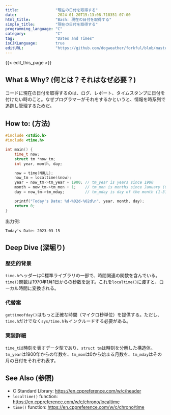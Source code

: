 ```yaml
---
title:                "現在の日付を取得する"
date:                  2024-01-20T15:13:08.718351-07:00
html_title:           "Bash: 現在の日付を取得する"
simple_title:         "現在の日付を取得する"
programming_language: "C"
category:             "C"
tag:                  "Dates and Times"
isCJKLanguage:        true
editURL:              "https://github.com/dogweather/forkful/blob/master/content/ja/c/getting-the-current-date.md"
---
```


{{< edit_this_page >}}

## What & Why? (何とは？それはなぜ必要？)
コードに現在の日付を取得するのは、ログ、レポート、タイムスタンプに日付を付けたい時のこと。なぜプログラマーがそれをするかというと、情報を時系列で追跡し管理するためだ。

## How to: (方法)
```C
#include <stdio.h>
#include <time.h>

int main() {
    time_t now;
    struct tm *now_tm;
    int year, month, day;

    now = time(NULL);
    now_tm = localtime(&now);
    year = now_tm->tm_year + 1900; // tm_year is years since 1900
    month = now_tm->tm_mon + 1;    // tm_mon is months since January (0-11)
    day = now_tm->tm_mday;         // tm_mday is day of the month (1-31)

    printf("Today's Date: %d-%02d-%02d\n", year, month, day);
    return 0;
}
```
出力例:
```
Today's Date: 2023-03-15
```

## Deep Dive (深堀り)
### 歴史的背景
`time.h`ヘッダーはC標準ライブラリの一部で、時間関連の関数を含んでいる。`time()`関数は1970年1月1日からの秒数を返す。これを`localtime()`に渡すと、ローカル時間に変換される。

### 代替案
`gettimeofday()`はもっと正確な時間（マイクロ秒単位）を提供する。ただし、`time.h`だけでなく`sys/time.h`もインクルードする必要がある。

### 実装詳細
`time_t`は時刻を表すデータ型であり、`struct tm`は時刻を分解した構造体。`tm_year`は1900年からの年数を、`tm_mon`は0から始まる月数を、`tm_mday`はその月の日付をそれぞれ表す。

## See Also (参照)
- C Standard Library: https://en.cppreference.com/w/c/header
- `localtime()` function: https://en.cppreference.com/w/c/chrono/localtime
- `time()` function: https://en.cppreference.com/w/c/chrono/time
